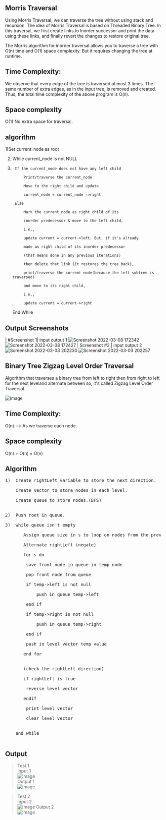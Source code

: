 ## Morris Traversal
Using Morris Traversal, we can traverse the tree without using stack and recursion. The idea of Morris Traversal is based on Threaded Binary Tree. In this traversal, we first create links to Inorder successor and print the data using these links, and finally revert the changes to restore original tree. 

The Morris algorithm for inorder traversal allows you to traverse a tree with O(n) time and O(1) space complexity. But it requires changing the tree at runtime.
## Time Complexity:
We observe that every edge of the tree is traversed at most 3 times. The same number of extra edges, as in the input tree, is removed and created. Thus, the total time complexity of the above program is O(n).
## Space complexity 
O(1)  No extra space for traversal.

## algorithm
1)Set current_node as root 

2)  While current_node is not NULL
3)  
        If the current_node does not have any left child
        
            Print/traverse the current_node
            
            Move to the right child and update 
            
            current_node = current_node ->right
            
        Else
        
            Mark the current_node as right child of its 
            
            inorder predecessor & move to the left child, 
            
            i.e., 
            
            update current = current->left. But, if it's already 
            
            made as right child of its inorder predecessor 
            
            (that means done in any previous iterations) 
            
            then delete that link (It restores the tree back), 
            
            print/traverse the current node(because the left subtree is traversed)
            
            and move to its right child, 
            
            i.e., 
            
            update current = current->right  
            
    End While

## Output Screenshots
| #Screenshot 1|
input output 1
![Screenshot 2022-03-08 172342](https://user-images.githubusercontent.com/78430607/157233621-1e25b74d-05e7-4b57-9586-7852b6ace4cf.png)
![Screenshot 2022-03-08 172427](https://user-images.githubusercontent.com/78430607/157233639-ab9b9271-5348-46f0-8514-f1ab629d2634.png)
| Screenshot #2  |
input output 2
![Screenshot 2022-03-03 202230](https://user-images.githubusercontent.com/78430607/156589622-279cf956-58e5-4672-9d8e-1187201d38ab.png)
![Screenshot 2022-03-03 202257](https://user-images.githubusercontent.com/78430607/156589641-7dfd9e98-c523-4375-b39a-07127f84720b.png)



## Binary Tree Zigzag Level Order Traversal
Algorithm that traverses a binary tree from left to right then from right to left for the next leveland alternate between so, it's called Zigzag Level Order Traversal.

![image](https://user-images.githubusercontent.com/29145628/165636674-e022fb00-9e58-457c-90c9-15f0e4d956d9.png)
	
## Time Complexity:
O(n) --> As we traverse each node.
## Space complexity 
O(n) + O(n) = O(n)

## Algorithm
<pre>
1)  Create rightLeft variable to store the next direction.<br>
    Create vector to store nodes in each level.<br>
    Create queue to store nodes.(BFS)<br>

2)  Push root in queue.<br>
3)  while queue isn't empty<br>
       Assign queue size in s to loop on nodes from the previous level<br>
       Alternate rightLeft (negate)<br>
       for s do<br>
        save front node in queue in temp node<br>
        pop front node from queue<br>
        if temp->left is not null<br>
            push in queue temp->left<br>
        end if<br>
        if temp->right is not null<br>
            push in queue temp->right<br>
        end if<br>
        push in level vector temp value<br>
       end for<br>

       (check the rightLeft direction)<br>
       if rightLeft is true<br>
        reverse level vector<br>
       endif<br>
        print level vector<br>
        clear level vector<br>
            
    end while<br>
</pre>

## Output

> Test 1<br>
Input 1<br>
![image](https://user-images.githubusercontent.com/29145628/165778429-8d96bf2f-9a9f-498c-8f50-48902c103b80.png)<br>
Output 1<br>
![image](https://user-images.githubusercontent.com/29145628/165778615-78ba231f-02e9-4af8-bf2d-79215e861768.png)

> Test 2<br>
Input 2<br>
![image](https://user-images.githubusercontent.com/29145628/165779137-fa49a002-14fe-48c6-bf92-9b01770b1822.png)
Output 2<br>
![image](https://user-images.githubusercontent.com/29145628/165779067-53be85e0-501c-470d-8ef5-e63b540215ac.png)
